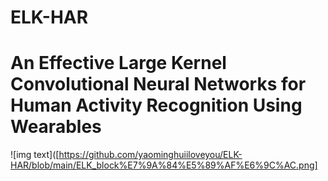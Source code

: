 # ELK-HAR
# An Effective Large Kernel Convolutional Neural Networks for Human Activity Recognition Using Wearables
![img text]([https://github.com/yaominghuiiloveyou/ELK-HAR/blob/main/ELK_block%E7%9A%84%E5%89%AF%E6%9C%AC.png]
